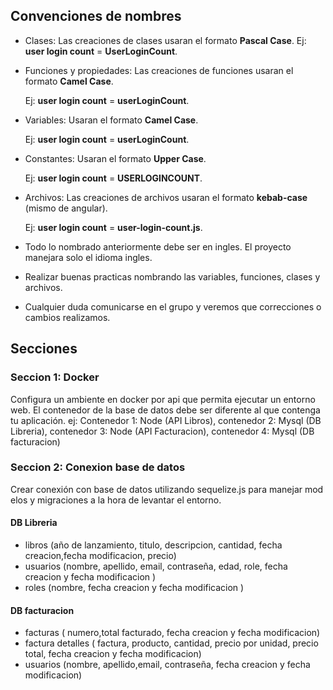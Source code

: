 
## Convenciones de nombres

- Clases: Las creaciones de clases usaran el formato **Pascal Case**.
    Ej: **user login count** = **UserLoginCount**. 

- Funciones y propiedades: Las creaciones de funciones usaran el formato **Camel Case**.
   
    Ej: **user login count** = **userLoginCount**. 

- Variables: Usaran el formato **Camel Case**.
   
    Ej: **user login count** = **userLoginCount**. 

- Constantes: Usaran el formato **Upper Case**.
   
    Ej: **user login count** = **USERLOGINCOUNT**. 

- Archivos: Las creaciones de archivos usaran el formato **kebab-case** (mismo de angular).
   
    Ej: **user login count** = **user-login-count.js**. 

- Todo lo nombrado anteriormente debe ser en ingles. El proyecto manejara solo el idioma ingles.
- Realizar buenas practicas nombrando las variables, funciones, clases y archivos. 
- Cualquier duda comunicarse en el grupo y veremos que correcciones o cambios realizamos. 




## Secciones


### Seccion 1: Docker
Configura un ambiente en docker por api que permita ejecutar un entorno web. El contenedor de la 
base de datos debe ser diferente al que contenga tu aplicación. ej: Contenedor 1: Node (API Libros), contenedor 2: Mysql (DB Libreria), contenedor 3: Node (API Facturacion), contenedor 4: Mysql (DB facturacion)

### Seccion 2: Conexion base de datos
Crear conexión con base de datos utilizando sequelize.js para manejar modelos y migraciones a la hora de levantar el entorno.

#### DB Libreria
- libros (año de lanzamiento, titulo, descripcion, cantidad, fecha creacion,fecha modificacion, precio) 
- usuarios (nombre, apellido, email, contraseña, edad, role, fecha creacion y fecha modificacion ) 
- roles (nombre, fecha creacion y fecha modificacion ) 

#### DB facturacion
- facturas ( numero,total facturado, fecha creacion y fecha modificacion) 
- factura detalles ( factura, producto, cantidad, precio por unidad, precio total, fecha creacion y fecha modificacion)
- usuarios (nombre, apellido,email, contraseña, fecha creacion y fecha modificacion)
